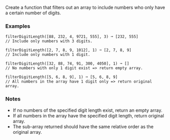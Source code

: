 Create a function that filters out an array to include numbers who only have a certain number of digits.


### Examples ###
    filterDigitLength([88, 232, 4, 9721, 555], 3) ➞ [232, 555]
    // Include only numbers with 3 digits.

    filterDigitLength([2, 7, 8, 9, 1012], 1) ➞ [2, 7, 8, 9]
    // Include only numbers with 1 digit.

    filterDigitLength([32, 88, 74, 91, 300, 4050], 1) ➞ []
    // No numbers with only 1 digit exist => return empty array.

    filterDigitLength([5, 6, 8, 9], 1) ➞ [5, 6, 8, 9]
    // All numbers in the array have 1 digit only => return original array.


### Notes ###
*   If no numbers of the specified digit length exist, return an empty array.
*   If all numbers in the array have the specified digit length, return original array.
*   The sub-array returned should have the same relative order as the original array.